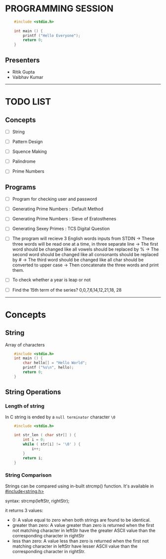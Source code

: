 # PROGRAMMING SESSION


```c
	#include <stdio.h>
	
	int main () {
		printf ("Hello Everyone");
		return 0;
	}
```



## Presenters
* Ritik Gupta
* Vaibhav Kumar



------------------------------------

# TODO LIST

## Concepts
- [ ] String
- [ ] Pattern Design
- [ ] Squence Making
- [ ] Palindrome
- [ ] Prime Numbers


## Programs
- [ ] Program for checking user and password
- [ ] Generating Prime Numbers : Default Method
- [ ] Generating Prime Numbers : Sieve of Eratosthenes
- [ ] Generating Sexey Primes : TCS Digital Question
- [ ] The program will recieve 3 English words inputs from STDIN
		-> These three words will be read one at a time, in three separate line
		-> The first word should be changed like all vowels should be replaced by %
		-> The second word should be changed like all consonants should be replaced by #
		-> The third word should be changed like all char should be converted to upper case
		-> Then concatenate the three words and print them.
- [ ] To check whether a year is leap or not
- [ ] Find the 15th term of the series?
	  0,0,7,6,14,12,21,18, 28


----------------------------------------------------------

# Concepts

## String
Array of characters

```c
	#include <stdio.h>
	int main () {
		char hello[] = "Hello World";
		printf ("%s\n", hello);
		return 0;
	}
```

## String Operations

### Length of string
In C string is ended by a `null terminator` character `\0`

```c
	#include <stdio.h>
	
	int str_len ( char str[] ) {
		int i = 0;
		while ( str[i] != '\0' ) {
			i++;
		}
		return i;
	}
```

### String Comparison
Strings can be compared using in-built strcmp() function.
It's available in <ins>#include<string.h></ins>

syntax: strcmp(leftStr, rightStr);

it returns 3 values:
- 0: A value equal to zero when both strings are found to be identical.
- greater than zero:  A value greater than zero is returned when the first not matching character in leftStr have the greater ASCII value than the corresponding character in rightStr
- less than zero: A value less than zero is returned when the first not matching character in leftStr have lesser ASCII value than the corresponding character in rightStr.